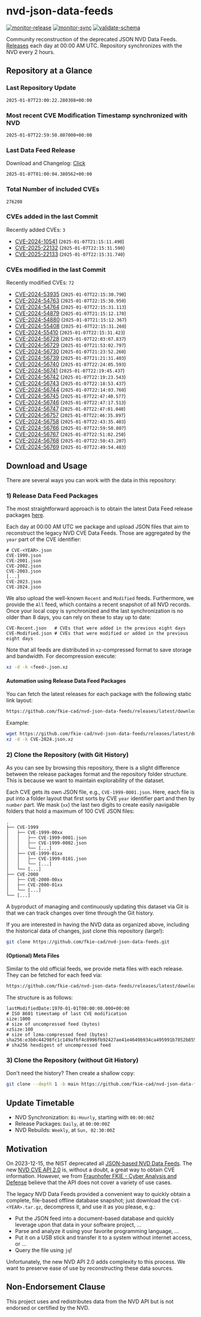 # nvd-json-data-feeds

[![monitor-release](https://github.com/fkie-cad/nvd-json-data-feeds/actions/workflows/monitor_release.yml/badge.svg)](https://github.com/fkie-cad/nvd-json-data-feeds/actions/workflows/monitor_release.yml)
[![monitor-sync](https://github.com/fkie-cad/nvd-json-data-feeds/actions/workflows/monitor_sync.yml/badge.svg)](https://github.com/fkie-cad/nvd-json-data-feeds/actions/workflows/monitor_sync.yml)
[![validate-schema](https://github.com/fkie-cad/nvd-json-data-feeds/actions/workflows/validate_schema.yml/badge.svg)](https://github.com/fkie-cad/nvd-json-data-feeds/actions/workflows/validate_schema.yml)

Community reconstruction of the deprecated JSON NVD Data Feeds.
[Releases](https://github.com/fkie-cad/nvd-json-data-feeds/releases/latest) each day at 00:00 AM UTC.
Repository synchronizes with the NVD every 2 hours.

## Repository at a Glance

### Last Repository Update

```plain
2025-01-07T23:00:22.280308+00:00
```

### Most recent CVE Modification Timestamp synchronized with NVD

```plain
2025-01-07T22:59:50.807000+00:00
```

### Last Data Feed Release

Download and Changelog: [Click](https://github.com/fkie-cad/nvd-json-data-feeds/releases/latest)

```plain
2025-01-07T01:00:04.380562+00:00
```

### Total Number of included CVEs

```plain
276208
```

### CVEs added in the last Commit

Recently added CVEs: `3`

- [CVE-2024-10541](CVE-2024/CVE-2024-105xx/CVE-2024-10541.json) (`2025-01-07T21:15:11.490`)
- [CVE-2025-22132](CVE-2025/CVE-2025-221xx/CVE-2025-22132.json) (`2025-01-07T22:15:31.590`)
- [CVE-2025-22133](CVE-2025/CVE-2025-221xx/CVE-2025-22133.json) (`2025-01-07T22:15:31.740`)


### CVEs modified in the last Commit

Recently modified CVEs: `72`

- [CVE-2024-53935](CVE-2024/CVE-2024-539xx/CVE-2024-53935.json) (`2025-01-07T22:15:30.790`)
- [CVE-2024-54763](CVE-2024/CVE-2024-547xx/CVE-2024-54763.json) (`2025-01-07T22:15:30.950`)
- [CVE-2024-54764](CVE-2024/CVE-2024-547xx/CVE-2024-54764.json) (`2025-01-07T22:15:31.113`)
- [CVE-2024-54879](CVE-2024/CVE-2024-548xx/CVE-2024-54879.json) (`2025-01-07T21:15:12.170`)
- [CVE-2024-54880](CVE-2024/CVE-2024-548xx/CVE-2024-54880.json) (`2025-01-07T21:15:12.367`)
- [CVE-2024-55408](CVE-2024/CVE-2024-554xx/CVE-2024-55408.json) (`2025-01-07T22:15:31.260`)
- [CVE-2024-55410](CVE-2024/CVE-2024-554xx/CVE-2024-55410.json) (`2025-01-07T22:15:31.423`)
- [CVE-2024-56728](CVE-2024/CVE-2024-567xx/CVE-2024-56728.json) (`2025-01-07T22:03:07.837`)
- [CVE-2024-56729](CVE-2024/CVE-2024-567xx/CVE-2024-56729.json) (`2025-01-07T21:53:02.797`)
- [CVE-2024-56730](CVE-2024/CVE-2024-567xx/CVE-2024-56730.json) (`2025-01-07T21:23:52.260`)
- [CVE-2024-56739](CVE-2024/CVE-2024-567xx/CVE-2024-56739.json) (`2025-01-07T21:21:31.403`)
- [CVE-2024-56740](CVE-2024/CVE-2024-567xx/CVE-2024-56740.json) (`2025-01-07T22:24:05.593`)
- [CVE-2024-56741](CVE-2024/CVE-2024-567xx/CVE-2024-56741.json) (`2025-01-07T22:19:45.437`)
- [CVE-2024-56742](CVE-2024/CVE-2024-567xx/CVE-2024-56742.json) (`2025-01-07T22:19:23.543`)
- [CVE-2024-56743](CVE-2024/CVE-2024-567xx/CVE-2024-56743.json) (`2025-01-07T22:18:53.437`)
- [CVE-2024-56744](CVE-2024/CVE-2024-567xx/CVE-2024-56744.json) (`2025-01-07T22:14:03.760`)
- [CVE-2024-56745](CVE-2024/CVE-2024-567xx/CVE-2024-56745.json) (`2025-01-07T22:47:40.577`)
- [CVE-2024-56746](CVE-2024/CVE-2024-567xx/CVE-2024-56746.json) (`2025-01-07T22:47:17.513`)
- [CVE-2024-56747](CVE-2024/CVE-2024-567xx/CVE-2024-56747.json) (`2025-01-07T22:47:01.040`)
- [CVE-2024-56757](CVE-2024/CVE-2024-567xx/CVE-2024-56757.json) (`2025-01-07T22:46:35.897`)
- [CVE-2024-56758](CVE-2024/CVE-2024-567xx/CVE-2024-56758.json) (`2025-01-07T22:43:35.403`)
- [CVE-2024-56766](CVE-2024/CVE-2024-567xx/CVE-2024-56766.json) (`2025-01-07T22:59:50.807`)
- [CVE-2024-56767](CVE-2024/CVE-2024-567xx/CVE-2024-56767.json) (`2025-01-07T22:51:02.250`)
- [CVE-2024-56768](CVE-2024/CVE-2024-567xx/CVE-2024-56768.json) (`2025-01-07T22:50:43.207`)
- [CVE-2024-56769](CVE-2024/CVE-2024-567xx/CVE-2024-56769.json) (`2025-01-07T22:49:54.483`)


## Download and Usage

There are several ways you can work with the data in this repository:

### 1) Release Data Feed Packages

The most straightforward approach is to obtain the latest Data Feed release packages [here](https://github.com/fkie-cad/nvd-json-data-feeds/releases/latest).

Each day at 00:00 AM UTC we package and upload JSON files that aim to reconstruct the legacy NVD CVE Data Feeds.
Those are aggregated by the `year` part of the CVE identifier:

```
# CVE-<YEAR>.json
CVE-1999.json
CVE-2001.json
CVE-2002.json
CVE-2003.json
[...]
CVE-2023.json
CVE-2024.json
```

We also upload the well-known `Recent` and `Modified` feeds.
Furthermore, we provide the `All` feed, which contains a recent snapshot of all NVD records.
Once your local copy is synchronized and the last synchronization is no older than 8 days, you can rely on these to stay up to date:

```plain
CVE-Recent.json   # CVEs that were added in the previous eight days
CVE-Modified.json # CVEs that were modified or added in the previous eight days
```

Note that all feeds are distributed in `xz`-compressed format to save storage and bandwidth.
For decompression execute:

```sh
xz -d -k <feed>.json.xz
```

#### Automation using Release Data Feed Packages

You can fetch the latest releases for each package with the following static link layout:

```sh
https://github.com/fkie-cad/nvd-json-data-feeds/releases/latest/download/CVE-<YEAR>.json.xz
```

Example:

```sh
wget https://github.com/fkie-cad/nvd-json-data-feeds/releases/latest/download/CVE-2024.json.xz
xz -d -k CVE-2024.json.xz
```

### 2) Clone the Repository (with Git History)

As you can see by browsing this repository, there is a slight difference between the release packages format and the repository folder structure.
This is because we want to maintain explorability of the dataset.

Each CVE gets its own JSON file, e.g., `CVE-1999-0001.json`.
Here, each file is put into a folder layout that first sorts by CVE `year` identifier part and then by `number` part.
We mask (`xx`) the last two digits to create easily navigable folders that hold a maximum of 100 CVE JSON files:

```plain
.
├── CVE-1999
│   ├── CVE-1999-00xx
│   │   ├── CVE-1999-0001.json
│   │   ├── CVE-1999-0002.json
│   │   └── [...]
│   ├── CVE-1999-01xx
│   │   ├── CVE-1999-0101.json
│   │   └── [...]
│   └── [...]
├── CVE-2000
│   ├── CVE-2000-00xx
│   ├── CVE-2000-01xx
│   └── [...]
└── [...]
```

A byproduct of managing and continuously updating this dataset via Git is that we can track changes over time through the Git history.

If you are interested in having the NVD data as organized above, including the historical data of changes, just clone this repository (large!):

```sh
git clone https://github.com/fkie-cad/nvd-json-data-feeds.git
```

#### (Optional) Meta Files

Similar to the old official feeds, we provide meta files with each release. They can be fetched for each feed via:

```sh
https://github.com/fkie-cad/nvd-json-data-feeds/releases/latest/download/CVE-<YEAR>.meta
```

The structure is as follows:

```plain
lastModifiedDate:1970-01-01T00:00:00.000+00:00                          # ISO 8601 timestamp of last CVE modification
size:1000                                                               # size of uncompressed feed (bytes)
xzSize:100                                                              # size of lzma-compressed feed (bytes)
sha256:e3b0c44298fc1c149afbf4c8996fb92427ae41e4649b934ca495991b7852b855 # sha256 hexdigest of uncompressed feed
```

### 3) Clone the Repository (without Git History)

Don't need the history? Then create a shallow copy:

```sh
git clone --depth 1 -b main https://github.com/fkie-cad/nvd-json-data-feeds.git
```


## Update Timetable

* NVD Synchronization: `Bi-Hourly`, starting with `00:00:00Z`
* Release Packages: `Daily`, at `00:00:00Z`
* NVD Rebuilds: `Weekly`, at `Sun, 02:30:00Z`


## Motivation

On 2023-12-15, the NIST deprecated all [JSON-based NVD Data Feeds](https://nvd.nist.gov/vuln/data-feeds#divRetirementBanner-1).
The new [NVD CVE API 2.0](https://nvd.nist.gov/developers/vulnerabilities) is, without a doubt, a great way to obtain CVE information.
However, we from [Fraunhofer FKIE - Cyber Analysis and Defense](https://www.fkie.fraunhofer.de/en/departments/cad.html) believe that the API does not cover a variety of use cases.

The legacy NVD Data Feeds provided a convenient way to quickly obtain a complete, file-based offline database snapshot; just download the `CVE-<YEAR>.tar.gz`, decompress it, and use it as you please, e.g.:

- Put the JSON feed into a document-based database and quickly leverage upon that data in your software project, ...
- Parse and analyze it using your favorite programming language, ...
- Put it on a USB stick and transfer it to a system without internet access, or ...
- Query the file using `jq`!

Unfortunately, the new NVD API 2.0 adds complexity to this process.
We want to preserve ease of use by reconstructing these data sources.

## Non-Endorsement Clause

This project uses and redistributes data from the NVD API but is not endorsed or certified by the NVD.